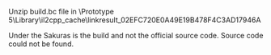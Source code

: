 Unzip build.bc file in \Prototype 5\Library\il2cpp_cache\linkresult_02EFC720E0A49E19B478F4C3AD17946A

Under the Sakuras is the build and not the official source code. Source code could not be found.
